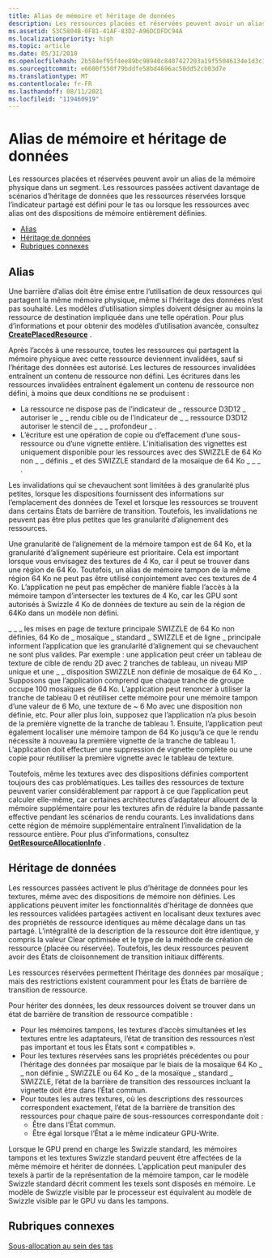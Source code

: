 ```yaml
---
title: Alias de mémoire et héritage de données
description: Les ressources placées et réservées peuvent avoir un alias de la mémoire physique dans un segment. Les ressources passées activent davantage de scénarios d’héritage de données que les ressources réservées lorsque l’indicateur partagé est défini pour le tas ou lorsque les ressources avec alias ont des dispositions de mémoire entièrement définies.
ms.assetid: 53C5804B-0F81-41AF-83D2-A96DCDFDC94A
ms.localizationpriority: high
ms.topic: article
ms.date: 05/31/2018
ms.openlocfilehash: 2b584ef95f4ee89bc98940c8407427203a19f55046134e1d3c15cb672fef8fef
ms.sourcegitcommit: e6600f550f79bddfe58bd4696ac50dd52cb03d7e
ms.translationtype: MT
ms.contentlocale: fr-FR
ms.lasthandoff: 08/11/2021
ms.locfileid: "119460919"
---
```

# <a name="memory-aliasing-and-data-inheritance"></a>Alias de mémoire et héritage de données

Les ressources placées et réservées peuvent avoir un alias de la mémoire physique dans un segment. Les ressources passées activent davantage de scénarios d’héritage de données que les ressources réservées lorsque l’indicateur partagé est défini pour le tas ou lorsque les ressources avec alias ont des dispositions de mémoire entièrement définies.

-   [Alias](#memory-aliasing-and-data-inheritance)
-   [Héritage de données](#data-inheritance)
-   [Rubriques connexes](#related-topics)

## <a name="aliasing"></a>Alias

Une barrière d’alias doit être émise entre l’utilisation de deux ressources qui partagent la même mémoire physique, même si l’héritage des données n’est pas souhaité. Les modèles d’utilisation simples doivent désigner au moins la ressource de destination impliquée dans une telle opération. Pour plus d’informations et pour obtenir des modèles d’utilisation avancée, consultez [**CreatePlacedResource**](/windows/desktop/api/d3d12/nf-d3d12-id3d12device-createplacedresource) .

Après l’accès à une ressource, toutes les ressources qui partagent la mémoire physique avec cette ressource deviennent invalidées, sauf si l’héritage des données est autorisé. Les lectures de ressources invalidées entraînent un contenu de ressource non défini. Les écritures dans les ressources invalidées entraînent également un contenu de ressource non défini, à moins que deux conditions ne se produisent :

-   La ressource ne dispose pas de l’indicateur de \_ ressource D3D12 \_ autoriser le \_ \_ rendu cible ou de l’indicateur de \_ \_ ressource D3D12 autoriser le stencil de \_ \_ \_ profondeur \_ .
-   L’écriture est une opération de copie ou d’effacement d’une sous-ressource ou d’une vignette entière. L’initialisation des vignettes est uniquement disponible pour les ressources avec des SWIZZLE de 64 Ko non \_ \_ définis \_ et des SWIZZLE standard de la mosaïque de 64 Ko \_ \_ \_ .

Les invalidations qui se chevauchent sont limitées à des granularité plus petites, lorsque les dispositions fournissent des informations sur l’emplacement des données de Texel et lorsque les ressources se trouvent dans certains États de barrière de transition. Toutefois, les invalidations ne peuvent pas être plus petites que les granularité d’alignement des ressources.

Une granularité de l’alignement de la mémoire tampon est de 64 Ko, et la granularité d’alignement supérieure est prioritaire. Cela est important lorsque vous envisagez des textures de 4 Ko, car il peut se trouver dans une région de 64 Ko. Toutefois, un alias de mémoire tampon de la même région 64 Ko ne peut pas être utilisé conjointement avec ces textures de 4 Ko. L’application ne peut pas empêcher de manière fiable l’accès à la mémoire tampon d’intersecter les textures de 4 Ko, car les GPU sont autorisés à Swizzle 4 Ko de données de texture au sein de la région de 64Ko dans un modèle non défini.

\_ \_ \_ les mises en page de texture principale SWIZZLE de 64 Ko non définies, 64 Ko de \_ mosaïque \_ standard \_ SWIZZLE et de ligne \_ principale informent l’application que les granularité d’alignement qui se chevauchent ne sont plus valides. Par exemple : une application peut créer un tableau de texture de cible de rendu 2D avec 2 tranches de tableau, un niveau MIP unique et une \_ \_ disposition SWIZZLE non définie de mosaïque de 64 Ko \_ . Supposons que l’application comprend que chaque tranche de groupe occupe 100 mosaïques de 64 Ko. L’application peut renoncer à utiliser la tranche de tableau 0 et réutiliser cette mémoire pour une mémoire tampon d’une valeur de 6 Mo, une texture de ~ 6 Mo avec une disposition non définie, etc. Pour aller plus loin, supposez que l’application n’a plus besoin de la première vignette de la tranche de tableau 1. Ensuite, l’application peut également localiser une mémoire tampon de 64 Ko jusqu’à ce que le rendu nécessite à nouveau la première vignette de la tranche de tableau 1. L’application doit effectuer une suppression de vignette complète ou une copie pour réutiliser la première vignette avec le tableau de texture.

Toutefois, même les textures avec des dispositions définies comportent toujours des cas problématiques. Les tailles des ressources de texture peuvent varier considérablement par rapport à ce que l’application peut calculer elle-même, car certaines architectures d’adaptateur allouent de la mémoire supplémentaire pour les textures afin de réduire la bande passante effective pendant les scénarios de rendu courants. Les invalidations dans cette région de mémoire supplémentaire entraînent l’invalidation de la ressource entière. Pour plus d’informations, consultez [**GetResourceAllocationInfo**](/windows/desktop/api/d3d12/nf-d3d12-id3d12device-getresourceallocationinfo) .

## <a name="data-inheritance"></a>Héritage de données

Les ressources passées activent le plus d’héritage de données pour les textures, même avec des dispositions de mémoire non définies. Les applications peuvent imiter les fonctionnalités d’héritage de données que les ressources validées partagées activent en localisant deux textures avec des propriétés de ressource identiques au même décalage dans un tas partagé. L’intégralité de la description de la ressource doit être identique, y compris la valeur Clear optimisée et le type de la méthode de création de ressource (placée ou réservée). Toutefois, les deux ressources peuvent avoir des États de cloisonnement de transition initiaux différents.

Les ressources réservées permettent l’héritage des données par mosaïque ; mais des restrictions existent couramment pour les États de barrière de transition de ressource.

Pour hériter des données, les deux ressources doivent se trouver dans un état de barrière de transition de ressource compatible :

-   Pour les mémoires tampons, les textures d’accès simultanées et les textures entre les adaptateurs, l’état de transition des ressources n’est pas important et tous les États sont « compatibles ».
-   Pour les textures réservées sans les propriétés précédentes ou pour l’héritage des données par mosaïque par le biais de la mosaïque 64 Ko \_ \_ non définie \_ SWIZZLE ou 64 Ko \_ de la mosaïque \_ standard \_ SWIZZLE, l’état de la barrière de transition des ressources incluant la vignette doit être dans l’État commun.
-   Pour toutes les autres textures, où les descriptions des ressources correspondent exactement, l’état de la barrière de transition des ressources pour chaque paire de sous-ressources correspondante doit :
    -   Être dans l’État commun.
    -   Être égal lorsque l’État a le même indicateur GPU-Write.

Lorsque le GPU prend en charge les Swizzle standard, les mémoires tampons et les textures Swizzle standard peuvent être affectées de la même mémoire et hériter de données. L’application peut manipuler des texels à partir de la représentation de la mémoire tampon, car le modèle Swizzle standard décrit comment les texels sont disposés en mémoire. Le modèle de Swizzle visible par le processeur est équivalent au modèle de Swizzle visible par le GPU vu dans les tampons.

## <a name="related-topics"></a>Rubriques connexes

<dl> <dt>

[Sous-allocation au sein des tas](suballocation-within-heaps.md)
</dt> </dl>

 

 





